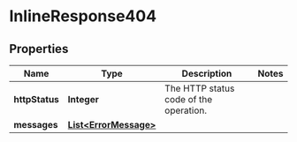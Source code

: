 

# InlineResponse404

## Properties

| Name | Type | Description | Notes |
| ------------ | ------------- | ------------- | ------------- |
| **httpStatus** | **Integer** | The HTTP status code of the operation. |  |
| **messages** | [**List&lt;ErrorMessage&gt;**](ErrorMessage.md) |  |  |



